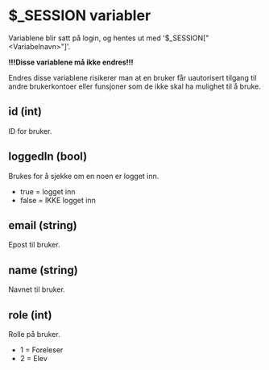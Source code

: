 # $_SESSION variabler
Variablene blir satt på login, og hentes ut med '$_SESSION["\<Variabelnavn\>"]'.

**!!!Disse variablene må ikke endres!!!**

Endres disse variablene risikerer man at en bruker får uautorisert tilgang til andre brukerkontoer eller funsjoner som
de ikke skal ha mulighet til å bruke.

## id (int)
ID for bruker.

## loggedIn (bool)
Brukes for å sjekke om en noen er logget inn.

- true = logget inn
- false = IKKE logget inn

## email (string)
Epost til bruker.

## name (string)
Navnet til bruker.

## role (int)
Rolle på bruker.

- 1 = Foreleser
- 2 = Elev
